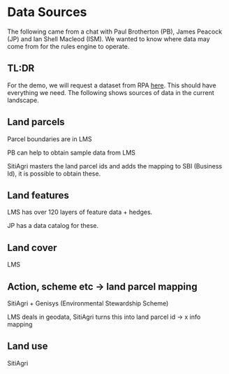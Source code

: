 # Data Sources

The following came from a chat with Paul Brotherton (PB), James Peacock (JP) and Ian Shell Macleod (ISM). We wanted to know where data may come from for the rules engine to operate.

## TL:DR

For the demo, we will request a dataset from RPA [here](https://defragroup.service-now.com/esc?id=sc_cat_item&table=sc_cat_item&sys_id=707b46a21b39f150848b8594e34bcbe3). This should have everything we need. The following shows sources of data in the current landscape.

## Land parcels

Parcel boundaries are in LMS

PB can help to obtain sample data from LMS

SitiAgri masters the land parcel ids and adds the mapping to SBI (Business Id), it is possible to obtain these.

## Land features

LMS has over 120 layers of feature data + hedges.

JP has a data catalog for these.

## Land cover

LMS

## Action, scheme etc -> land parcel mapping

SitiAgri + Genisys (Environmental Stewardship Scheme)

LMS deals in geodata, SitiAgri turns this into land parcel id -> x info mapping

## Land use

SitiAgri
